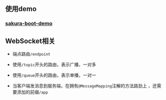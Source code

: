 ## 使用demo

### [sakura-boot-demo](https://github.com/yanjingfan/sakura-boot-demo)

## 

## WebSocket相关

+ 端点路由`/endpoint`

+ 使用`/topic`开头的路由，表示广播，一对多

+ 使用`/queue`开头的路由，表示单播，一对一

+ 当客户端发消息到服务端，在拥有`@MessageMapping`注解的方法路劲上 ，还需要添加的前缀`/app`


